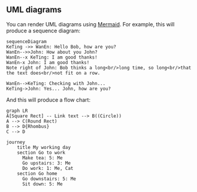 ## UML diagrams

You can render UML diagrams using [Mermaid](https://mermaidjs.github.io/). For example, this will produce a sequence diagram:

```mermaid
sequenceDiagram
KeTing ->> WanEn: Hello Bob, how are you?
WanEn-->>John: How about you John?
WanEn--x KeTing: I am good thanks!
WanEn-x John: I am good thanks!
Note right of John: Bob thinks a long<br/>long time, so long<br/>that the text does<br/>not fit on a row.

WanEn-->KeTing: Checking with John...
KeTing->John: Yes... John, how are you?
```

And this will produce a flow chart:

```mermaid
graph LR
A[Square Rect] -- Link text --> B((Circle))
A --> C(Round Rect)
B --> D{Rhombus}
C --> D

journey
    title My working day
    section Go to work
      Make tea: 5: Me
      Go upstairs: 3: Me
      Do work: 1: Me, Cat
    section Go home
      Go downstairs: 5: Me
      Sit down: 5: Me
